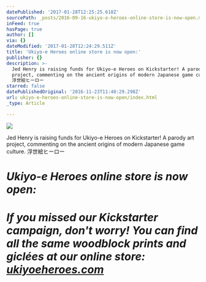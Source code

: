 ```yaml
---
datePublished: '2017-01-28T12:25:25.618Z'
sourcePath: _posts/2016-09-16-ukiyo-e-heroes-online-store-is-now-open.md
inFeed: true
hasPage: true
author: []
via: {}
dateModified: '2017-01-28T12:24:29.511Z'
title: 'Ukiyo-e Heroes online store is now open:'
publisher: {}
description: >-
  Jed Henry is raising funds for Ukiyo-e Heroes on Kickstarter! A parody art
  project, commenting on the ancient origins of modern Japanese game culture.
  浮世絵ヒーロー
starred: false
datePublishedOriginal: '2016-11-23T11:40:29.298Z'
url: ukiyo-e-heroes-online-store-is-now-open/index.html
_type: Article

---
```

![](https://imgflo.herokuapp.com/graph/2b2431f8e7ba7b0/3dc90e1ceb502c1d1d83de388c2e894c/croprotate.jpg?cropheight=864&cropwidth=1152&degrees=0&input=https%3A%2F%2Fthe-grid-user-content.s3-us-west-2.amazonaws.com%2F67e7d0bf-f1ef-421f-ae3c-b6143d99e064.jpg&x=192&y=0)

Jed Henry is raising funds for Ukiyo-e Heroes on Kickstarter! A parody art project, commenting on the ancient origins of modern Japanese game culture. 浮世絵ヒーロー

# _**Ukiyo-e Heroes online store is now open:**_

# _**If you missed our Kickstarter campaign, don't worry! You can find all the same woodblock prints and giclées at our online store: [ukiyoeheroes.com][0]**_

[0]: http://ukiyoeheroes.com/